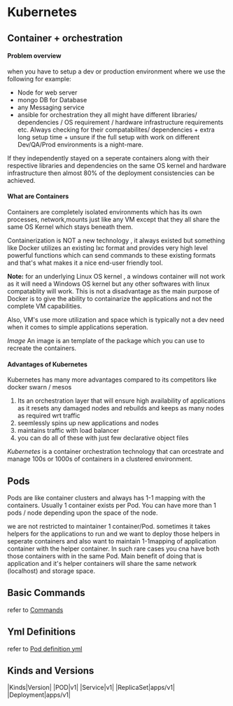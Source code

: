 # Kubernetes 

## Container + orchestration

#### Problem overview
when you have to setup a dev or production environment where we use the following for example: 
* Node for web server
* mongo DB for Database
* any Messaging service
* ansible for orchestration 
they all might have different libraries/ dependencies / OS requirement / hardware infrastructure requirements etc. Always checking for their compatabilites/ dependencies + extra long setup time + unsure if the full setup with work on different Dev/QA/Prod environments is a night-mare. 

If they independently stayed on a seperate containers along with their respective libraries and dependencies on the same OS kernel and hardware infrastructure then almost 80% of the deployment consistencies can be achieved. 

#### What are Containers
Containers are completely isolated environments which has its own processes, network,mounts just like any VM except that they all share the same OS Kernel which stays beneath them. 

Containerization is NOT a new technology , it always existed but something like Docker utilizes an existing lxc format and provides very high level powerful functions which can send commands to these existing formats and that's what makes it a nice end-user friendly tool.

**Note:**  for an underlying Linux OS kernel , a windows container will not work as it will need a Windows OS kernel but any other softwares with linux compatablity will work. This is not a disadvantage as the main purpose of Docker is to give the ability to containarize the applications and not the complete VM capabilities. 

Also, VM's use more utilization and space which is typically not a dev need when it comes to simple applications seperation. 

*Image*
An image is an template of the package which you can use to recreate the containers. 

#### Advantages of Kubernetes 
Kubernetes has many more advantages compared to its competitors like docker swarn / mesos
1. Its an orchestration layer that will ensure high availability of applications as it resets any damaged nodes and rebuilds and keeps as many nodes as required wrt traffic
2. seemlessly spins up new applications and nodes 
3. maintains traffic with load balancer
4. you can do all of these with just few declarative object files 

*Kubernetes* is a container orchestration technology that can orcestrate and manage 100s or 1000s of containers in a clustered environment.

## Pods
Pods are like container clusters and always has 1-1 mapping with the containers. Usually 1 container exists per Pod. You can have more than 1 pods / node depending upon the space of the node. 

we are not restricted to maintainer 1 container/Pod. sometimes it takes helpers for the applications to run and we want to deploy those helpers in seperate containers and also want to maintain 1-1mapping of application container with the helper container. In such rare cases you cna have both those containers with in the same Pod. Main benefit of doing that is application and it's helper containers will share the same network (localhost) and storage space. 

## Basic Commands
refer to [Commands](commands.md)

## Yml Definitions
 refer to [Pod definition yml](pod-definitions.yml)

 ## Kinds and Versions
|Kinds|Version|
|POD|v1|
|Service|v1|
|ReplicaSet|apps/v1|
|Deployment|apps/v1|

